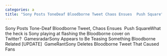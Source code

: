 ```yaml
---
categories: a
title: "Sony Posts ToneDeaf Bloodborne Tweet Chaos Ensues  Push Square"
---
```

Sony Posts Tone-Deaf Bloodborne Tweet, Chaos Ensues&nbsp;&nbsp;Push SquareWhat the heck is Sony playing at flashing the Bloodborne cover on Twitter?&nbsp;&nbsp;GamesradarSony Appears to Be Teasing Something Bloodborne Related [UPDATE]&nbsp;&nbsp;GameRantSony Deletes Bloodborne Tweet That Caused Fans
